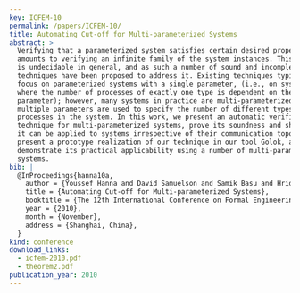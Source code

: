 ```yaml
---
key: ICFEM-10
permalink: /papers/ICFEM-10/
title: Automating Cut-off for Multi-parameterized Systems
abstract: >
  Verifying that a parameterized system satisfies certain desired properties
  amounts to verifying an infinite family of the system instances. This problem
  is undecidable in general, and as such a number of sound and incomplete
  techniques have been proposed to address it. Existing techniques typically
  focus on parameterized systems with a single parameter, (i.e., on systems
  where the number of processes of exactly one type is dependent on the
  parameter); however, many systems in practice are multi-parameterized, where
  multiple parameters are used to specify the number of different types of
  processes in the system. In this work, we present an automatic verification
  technique for multi-parameterized systems, prove its soundness and show that
  it can be applied to systems irrespective of their communication topology. We
  present a prototype realization of our technique in our tool Golok, and
  demonstrate its practical applicability using a number of multi-parameterized
  systems.
bib: |
  @InProceedings{hanna10a,
    author = {Youssef Hanna and David Samuelson and Samik Basu and Hridesh Rajan},
    title = {Automating Cut-off for Multi-parameterized Systems},
    booktitle = {The 12th International Conference on Formal Engineering Methods (ICFEM 2010)},
    year = {2010},
    month = {November},
    address = {Shanghai, China},
  }
kind: conference
download_links:
  - icfem-2010.pdf
  - theorem2.pdf
publication_year: 2010
---
```

